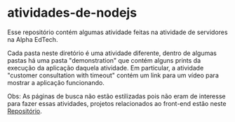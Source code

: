 # atividades-de-nodejs

Esse repositório contém algumas atividade feitas na atividade de servidores na Alpha EdTech.

Cada pasta neste diretório é uma atividade diferente, dentro de algumas pastas há uma pasta "demonstration" que contém alguns prints da execução da aplicação daquela atividade.
Em particular, a atividade "customer consultation with timeout" contém um link para um vídeo para mostrar a aplicação funcionando.

Obs: As páginas de busca não estão estilizadas pois não eram de interesse para fazer essas atividades, projetos relacionados ao front-end estão neste 
<a href="https://github.com/viniciusna/atividades-alpha">Repositório</a>.
